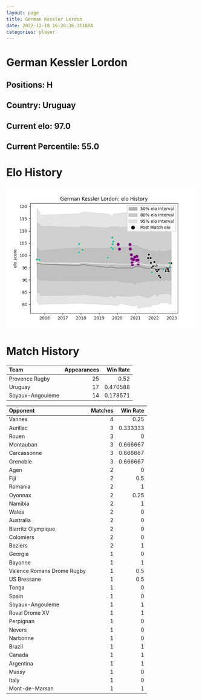```yaml
---  
layout: page  
title: German Kessler Lordon  
date: 2022-12-18 16:20:36.311884  
categories: player  
---
```

# German Kessler Lordon

## Positions: H

## Country: Uruguay

## Current elo: 97.0

## Current Percentile: 55.0

# Elo History


![elo history](history_GermanKesslerLordon.png)
# Match History


| Team             |   Appearances |   Win Rate |
|:-----------------|--------------:|-----------:|
| Provence Rugby   |            25 |   0.52     |
| Uruguay          |            17 |   0.470588 |
| Soyaux-Angouleme |            14 |   0.178571 |

| Opponent                   |   Matches |   Win Rate |
|:---------------------------|----------:|-----------:|
| Vannes                     |         4 |   0.25     |
| Aurillac                   |         3 |   0.333333 |
| Rouen                      |         3 |   0        |
| Montauban                  |         3 |   0.666667 |
| Carcassonne                |         3 |   0.666667 |
| Grenoble                   |         3 |   0.666667 |
| Agen                       |         2 |   0        |
| Fiji                       |         2 |   0.5      |
| Romania                    |         2 |   1        |
| Oyonnax                    |         2 |   0.25     |
| Namibia                    |         2 |   1        |
| Wales                      |         2 |   0        |
| Australia                  |         2 |   0        |
| Biarritz Olympique         |         2 |   0        |
| Colomiers                  |         2 |   0        |
| Beziers                    |         2 |   1        |
| Georgia                    |         1 |   0        |
| Bayonne                    |         1 |   1        |
| Valence Romans Drome Rugby |         1 |   0.5      |
| US Bressane                |         1 |   0.5      |
| Tonga                      |         1 |   0        |
| Spain                      |         1 |   0        |
| Soyaux-Angouleme           |         1 |   1        |
| Roval Drome XV             |         1 |   1        |
| Perpignan                  |         1 |   0        |
| Nevers                     |         1 |   0        |
| Narbonne                   |         1 |   0        |
| Brazil                     |         1 |   1        |
| Canada                     |         1 |   1        |
| Argentina                  |         1 |   1        |
| Massy                      |         1 |   0        |
| Italy                      |         1 |   0        |
| Mont-de-Marsan             |         1 |   1        |